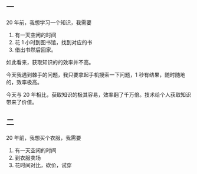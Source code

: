 ## 一

20 年前，我想学习一个知识，我需要

1. 有一天空闲的时间
2. 花 1 小时到图书馆，找到对应的书
3. 借出书然后回家。

如此看来，获取知识的的效率并不高。

今天我遇到棘手的问题，我只要拿起手机搜索一下问题，1 秒有结果，随时随地的，效率极高。

今天与 20 年相比，获取知识的极其容易，效率翻了千万倍。技术给个人获取知识带来了价值。

## 二

20 年前，我想买个衣服，我需要

1. 有一天空闲的时间
2. 到衣服卖场
3. 花时间对比，砍价，试穿
